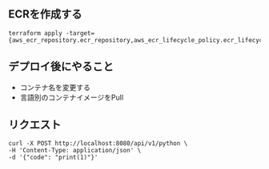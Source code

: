 ## ECRを作成する

```
terraform apply -target={aws_ecr_repository.ecr_repository,aws_ecr_lifecycle_policy.ecr_lifecycle_policy}
```

## デプロイ後にやること
* コンテナ名を変更する
* 言語別のコンテナイメージをPull

## リクエスト

```
curl -X POST http://localhost:8080/api/v1/python \
-H 'Content-Type: application/json' \
-d '{"code": "print(1)"}'
```